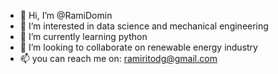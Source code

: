 - 👋 Hi, I’m @RamiDomin
- 👀 I’m interested in data science and mechanical engineering
- 🌱 I’m currently learning python
- 💞️ I’m looking to collaborate on renewable energy industry
- 📫 you can reach me on: ramiritodg@gmail.com

<!---
RamiDomin/RamiDomin is a ✨ special ✨ repository because its `README.md` (this file) appears on your GitHub profile.
You can click the Preview link to take a look at your changes.
--->
